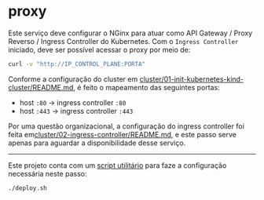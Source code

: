 # proxy

Este serviço deve configurar o NGinx para atuar como API Gateway / Proxy Reverso / Ingress Controller do Kubernetes. Com o `Ingress Controller` iniciado, deve ser possível acessar o proxy por meio de:

```sh
curl -v "http://IP_CONTROL_PLANE:PORTA"
```

Conforme a configuração do cluster em [cluster/01-init-kubernetes-kind-cluster/README.md](../../cluster/01-init-kubernetes-kind-cluster/README.md), é feito o mapeamento das seguintes portas:

- host `:80` -> ingress controller `:80`
- host `:443` -> ingress controller `:443`

Por uma questão organizacional, a configuração do ingress controller foi feita em[cluster/02-ingress-controller/README.md](../../cluster/02-ingress-controller/README.md), e este passo serve apenas para aguardar a disponibilidade desse serviço.

---

Este projeto conta com um [script utilitário](./deploy.sh) para faze a configuração necessária neste passo:

```sh
./deploy.sh
```
